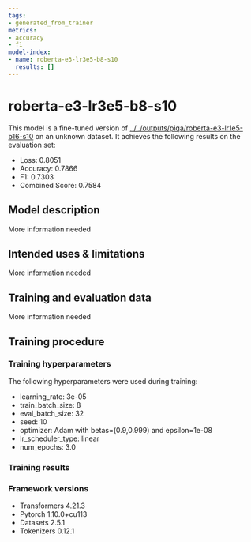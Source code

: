 ```yaml
---
tags:
- generated_from_trainer
metrics:
- accuracy
- f1
model-index:
- name: roberta-e3-lr3e5-b8-s10
  results: []
---
```


<!-- This model card has been generated automatically according to the information the Trainer had access to. You
should probably proofread and complete it, then remove this comment. -->

# roberta-e3-lr3e5-b8-s10

This model is a fine-tuned version of [../../outputs/piqa/roberta-e3-lr1e5-b16-s10](https://huggingface.co/../../outputs/piqa/roberta-e3-lr1e5-b16-s10) on an unknown dataset.
It achieves the following results on the evaluation set:
- Loss: 0.8051
- Accuracy: 0.7866
- F1: 0.7303
- Combined Score: 0.7584

## Model description

More information needed

## Intended uses & limitations

More information needed

## Training and evaluation data

More information needed

## Training procedure

### Training hyperparameters

The following hyperparameters were used during training:
- learning_rate: 3e-05
- train_batch_size: 8
- eval_batch_size: 32
- seed: 10
- optimizer: Adam with betas=(0.9,0.999) and epsilon=1e-08
- lr_scheduler_type: linear
- num_epochs: 3.0

### Training results



### Framework versions

- Transformers 4.21.3
- Pytorch 1.10.0+cu113
- Datasets 2.5.1
- Tokenizers 0.12.1
